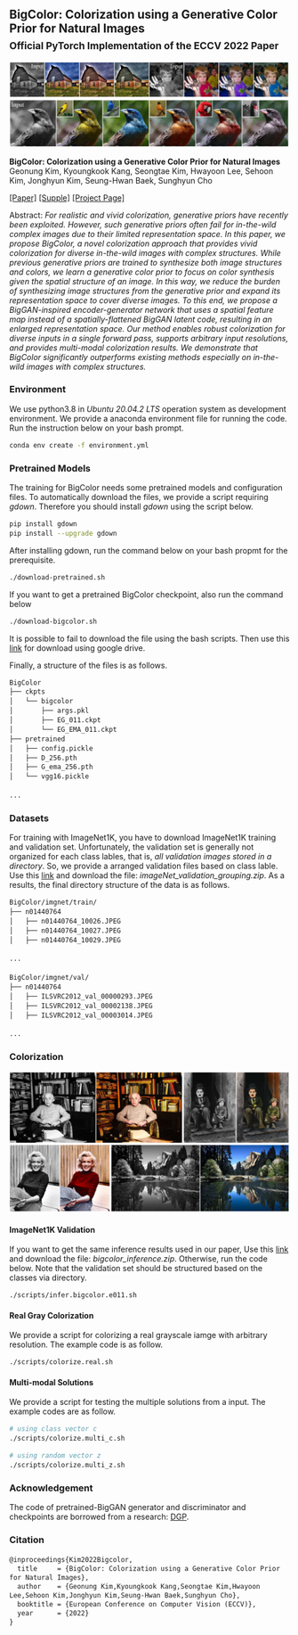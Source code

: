 ## BigColor: Colorization using a Generative Color Prior for Natural Images<br><sub>Official PyTorch Implementation of the ECCV 2022 Paper</sub>

![Teaser image 1](./srcs/teaser_1.png)

**BigColor: Colorization using a Generative Color Prior for Natural Images**<br>
Geonung Kim, Kyoungkook Kang, Seongtae Kim, Hwayoon Lee, Sehoon Kim, Jonghyun Kim, Seung-Hwan Baek, Sunghyun Cho<br>

[\[Paper\]](https://github.com/KIMGEONUNG/BigColor)
[\[Supple\]](https://github.com/KIMGEONUNG/BigColor)
[\[Project Page\]](https://kimgeonung.github.io/BigColor)

Abstract: *For realistic and vivid colorization, generative priors have recently been exploited. However, such generative priors often fail for in-the-wild complex images due to their limited representation space. In this paper, we propose BigColor, a novel colorization approach that provides vivid colorization for diverse in-the-wild images with complex structures. While previous generative priors are trained to synthesize both image structures and colors, we learn a generative color prior to focus on color synthesis given the spatial structure of an image. In this way, we reduce the burden of synthesizing image structures from the generative prior and expand its representation space to cover diverse images. To this end, we propose a BigGAN-inspired encoder-generator network that uses a spatial feature map instead of a spatially-flattened BigGAN latent code, resulting in an enlarged representation space. Our method enables robust colorization for diverse inputs in a single forward pass, supports arbitrary input resolutions, and provides multi-modal colorization results. We demonstrate that BigColor significantly outperforms existing methods especially on in-the-wild images with complex structures.*


### Environment

We use python3.8 in _Ubuntu 20.04.2 LTS_ operation system as development environment.
We provide a anaconda environment file for running the code. 
Run the instruction below on your bash prompt.

```bash
conda env create -f environment.yml
```

### Pretrained Models

The training for BigColor needs some pretrained models and configuration files.
To automatically download the files, we provide a script requiring _gdown_.
Therefore you should install _gdown_ using the script below.

```bash
pip install gdown
pip install --upgrade gdown
```

After installing gdown, run the command below on your bash propmt for the prerequisite.  

```bash
./download-pretrained.sh
```

If you want to get a pretrained BigColor checkpoint, also run the command below 

```bash
./download-bigcolor.sh
```

It is possible to fail to download the file using the bash scripts.
Then use this [link](https://drive.google.com/drive/folders/1nLzgE5WJnxp5WF1dkpa1ts6bZ6tVwtep?usp=sharing) for download using google drive.

Finally, a structure of the files is as follows.

```bash
BigColor
├── ckpts
│   └── bigcolor
│       ├── args.pkl
│       ├── EG_011.ckpt
│       └── EG_EMA_011.ckpt
├── pretrained
│   ├── config.pickle
│   ├── D_256.pth
│   ├── G_ema_256.pth
│   └── vgg16.pickle

...
```

### Datasets

For training with ImageNet1K, you have to download ImageNet1K training and validation set.
Unfortunately, the validation set is generally not organized for each class lables, that is, _all validation images stored in a directory_. 
So, we provide a arranged validation files based on class lable. 
Use this [link](https://drive.google.com/drive/folders/1nLzgE5WJnxp5WF1dkpa1ts6bZ6tVwtep?usp=sharing)
and download the file: _imageNet_validation_grouping.zip_.
As a results, the final directory structure of the data is as follows.

```bash
BigColor/imgnet/train/
├── n01440764
│   ├── n01440764_10026.JPEG
│   ├── n01440764_10027.JPEG
│   ├── n01440764_10029.JPEG

...

BigColor/imgnet/val/
├── n01440764
│   ├── ILSVRC2012_val_00000293.JPEG
│   ├── ILSVRC2012_val_00002138.JPEG
│   ├── ILSVRC2012_val_00003014.JPEG

...
```

### Colorization
![Teaser image 2](./srcs/teaser_2.png)

#### ImageNet1K Validation 

If you want to get the same inference results used in our paper,
Use this [link](https://drive.google.com/drive/folders/1nLzgE5WJnxp5WF1dkpa1ts6bZ6tVwtep?usp=sharing)
and download the file: _bigcolor_inference.zip_.
Otherwise, run the code below.
Note that the validation set should be structured based on the classes via directory.

```bash
./scripts/infer.bigcolor.e011.sh
```

#### Real Gray Colorization

We provide a script for colorizing a real grayscale iamge with arbitrary resolution.
The example code is as follow.

```bash
./scripts/colorize.real.sh
```

#### Multi-modal Solutions

We provide a script for testing the multiple solutions from a input.
The example codes are as follow.

```bash
# using class vector c
./scripts/colorize.multi_c.sh
```

```bash
# using random vector z
./scripts/colorize.multi_z.sh
```


### Acknowledgement
The code of pretrained-BigGAN generator and discriminator and checkpoints are borrowed from
a research: [DGP](https://github.com/XingangPan/deep-generative-prior).


### Citation

```
@inproceedings{Kim2022Bigcolor,
  title     = {BigColor: Colorization using a Generative Color Prior for Natural Images},
  author    = {Geonung Kim,Kyoungkook Kang,Seongtae Kim,Hwayoon Lee,Sehoon Kim,Jonghyun Kim,Seung-Hwan Baek,Sunghyun Cho},
  booktitle = {European Conference on Computer Vision (ECCV)},
  year      = {2022}
}

```
